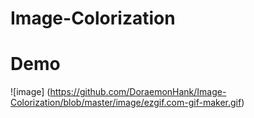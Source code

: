# Image-Colorization
# Demo
![image] (https://github.com/DoraemonHank/Image-Colorization/blob/master/image/ezgif.com-gif-maker.gif)
